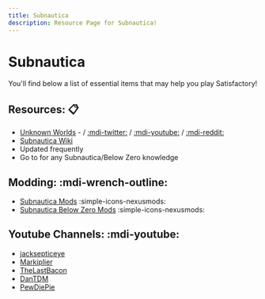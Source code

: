 ```yaml
---
title: Subnautica
description: Resource Page for Subnautica!
---
```


# **Subnautica**

You'll find below a list of essential items that may help you play Satisfactory!

## Resources: :clipboard:

- [Unknown Worlds](https://unknownworlds.com) - / [:mdi-twitter:](https://x.com/Subnautica) / [:mdi-youtube:](https://www.youtube.com/user/subnautica) / [:mdi-reddit:](https://www.reddit.com/r/subnautica)
- [Subnautica Wiki](https://subnautica.fandom.com/wiki/Subnautica_Wiki) <tooltip><li>Updated frequently</li><li>Go to for any Subnautica/Below Zero knowledge</li></tooltip>

## Modding: :mdi-wrench-outline:

- [Subnautica Mods](https://www.nexusmods.com/subnautica) :simple-icons-nexusmods:
- [Subnautica Below Zero Mods](https://www.nexusmods.com/subnauticabelowzero) :simple-icons-nexusmods:

## Youtube Channels: :mdi-youtube:

- [jacksepticeye](https://www.youtube.com/playlist?list=PLMBYlcH3smRwM6cyq5mKf9FSHy0_h8F4K)
- [Markiplier](https://www.youtube.com/playlist?list=PL3tRBEVW0hiBkczi51cX7egr8X5qZhVqK)
- [TheLastBacon](https://www.youtube.com/@TheLastBacon)
- [DanTDM](https://www.youtube.com/playlist?list=PLUR-PCZCUv7RJYXh5wZuIzjJ2nit9-9Q5)
- [PewDiePie](https://www.youtube.com/playlist?list=PLYH8WvNV1YElSlBP0ohchkYTByQ-xD92v)

